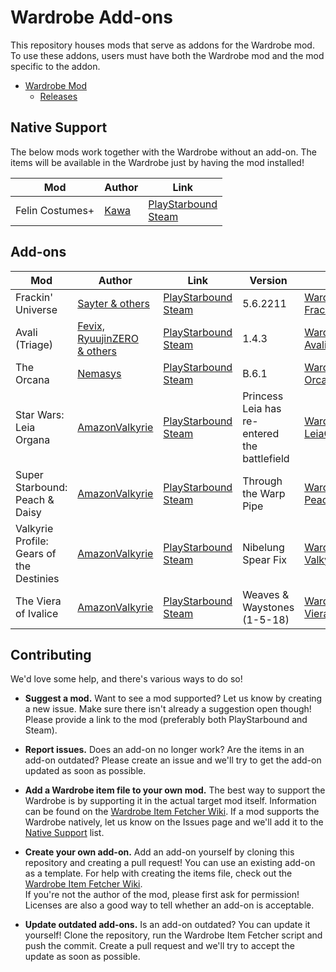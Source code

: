 # Wardrobe Add-ons

This repository houses mods that serve as addons for the Wardrobe mod. To use these addons, users must have both the Wardrobe mod and the mod specific to the addon.

* [Wardrobe Mod](https://github.com/Silverfeelin/Starbound-Wardrobe)
  * [Releases](https://github.com/Silverfeelin/Starbound-Wardrobe/releases)

## Native Support

The below mods work together with the Wardrobe without an add-on. The items will be available in the Wardrobe just by having the mod installed!

| Mod | Author | Link |
|---|---|---|
| Felin Costumes+ | [Kawa](https://community.playstarbound.com/members/kawa.112963/) | [PlayStarbound](https://community.playstarbound.com/resources/felin-costumes.2925/)<br/>[Steam](https://steamcommunity.com/sharedfiles/filedetails/?id=729427301) |

## Add-ons

| Mod | Author | Link | Version | Folder |
|---|---|---|---|---|
| Frackin' Universe | [Sayter & others](https://github.com/sayterdarkwynd/FrackinUniverse/graphs/contributors) | [PlayStarbound](https://community.playstarbound.com/resources/frackinuniverse.2920/)<br/>[Steam](https://steamcommunity.com/sharedfiles/filedetails/?id=729480149) | 5.6.2211 | [Wardrobe-FrackinUniverse](https://github.com/Silverfeelin/Starbound-Wardrobe-Addons/tree/master/Wardrobe-FrackinUniverse) |
| Avali (Triage) | [Fevix, RyuujinZERO<br/>& others](https://github.com/Avali-Triage-Team/Avali/graphs/contributors) | [PlayStarbound](https://community.playstarbound.com/resources/avali-triage.2852/)<br/>[Steam](https://steamcommunity.com/sharedfiles/filedetails/?id=729558042) | 1.4.3 | [Wardrobe-AvaliTriage](https://github.com/Silverfeelin/Starbound-Wardrobe-Addons/tree/master/Wardrobe-AvaliTriage) |
| The Orcana | [Nemasys](https://community.playstarbound.com/members/nemasys.110716/) | [PlayStarbound](https://community.playstarbound.com/resources/the-orcana.2747/)<br/>[Steam](https://steamcommunity.com/sharedfiles/filedetails/?id=729432341) | B.6.1 | [Wardrobe-Orcana](https://github.com/Silverfeelin/Starbound-Wardrobe-Addons/tree/master/Wardrobe-Orcana) |
| Star Wars: Leia Organa | [AmazonValkyrie](https://community.playstarbound.com/members/amazonvalkyrie.43284/) | [PlayStarbound](https://community.playstarbound.com/resources/star-wars-leia-organa-weapons-more.1164/updates)<br/>[Steam](https://steamcommunity.com/sharedfiles/filedetails/?id=737223311) | Princess Leia has re-entered the battlefield | [Wardrobe-LeiaOrgana](https://github.com/Silverfeelin/Starbound-Wardrobe-Addons/tree/master/Wardrobe-LeiaOrgana) |
| Super Starbound: Peach & Daisy | [AmazonValkyrie](https://community.playstarbound.com/members/amazonvalkyrie.43284/) | [PlayStarbound](https://community.playstarbound.com/resources/super-starbound-peach-daisy.3878/)<br/>[Steam](https://steamcommunity.com/sharedfiles/filedetails/?id=736434610) | Through the Warp Pipe | [Wardrobe-PeachAndDaisy](https://github.com/Silverfeelin/Starbound-Wardrobe-Addons/tree/master/Wardrobe-PeachAndDaisy) |
| Valkyrie Profile: Gears of the Destinies | [AmazonValkyrie](https://community.playstarbound.com/members/amazonvalkyrie.43284/) | [PlayStarbound](https://community.playstarbound.com/resources/valkyrie-profile-gear-of-the-destinies.3385/)<br/>[Steam](https://steamcommunity.com/sharedfiles/filedetails/?id=746190869) | Nibelung Spear Fix | [Wardrobe-ValkyrieProfile](https://github.com/Silverfeelin/Starbound-Wardrobe-Addons/tree/master/Wardrobe-ValkyrieProfile) |
| The Viera of Ivalice | [AmazonValkyrie](https://community.playstarbound.com/members/amazonvalkyrie.43284/) | [PlayStarbound](https://community.playstarbound.com/resources/wip-the-viera-of-ivalice.1533/)<br/>[Steam](https://steamcommunity.com/sharedfiles/filedetails/?id=732276079&searchtext=) | Weaves & Waystones (1-5-18) | [Wardrobe-VieraOfIvalice](https://github.com/Silverfeelin/Starbound-Wardrobe-Addons/tree/master/Wardrobe-VieraOfIvalice) |

## Contributing

We'd love some help, and there's various ways to do so!

* **Suggest a mod.** Want to see a mod supported? Let us know by creating a new issue. Make sure there isn't already a suggestion open though! Please provide a link to the mod (preferably both PlayStarbound and Steam).

* **Report issues.** Does an add-on no longer work? Are the items in an add-on outdated? Please create an issue and we'll try to get the add-on updated as soon as possible.

* **Add a Wardrobe item file to your own mod.** The best way to support the Wardrobe is by supporting it in the actual target mod itself. Information can be found on the [Wardrobe Item Fetcher Wiki][wifWiki]. If a mod supports the Wardrobe natively, let us know on the Issues page and we'll add it to the [Native Support](#native-support) list.

* **Create your own add-on.** Add an add-on yourself by cloning this repository and creating a pull request! You can use an existing add-on as a template. For help with creating the items file, check out the [Wardrobe Item Fetcher Wiki][wifWiki].  
If you're not the author of the mod, please first ask for permission! Licenses are also a good way to tell whether an add-on is acceptable.

* **Update outdated add-ons.** Is an add-on outdated? You can update it yourself! Clone the repository, run the Wardrobe Item Fetcher script and push the commit. Create a pull request and we'll try to accept the update as soon as possible.

[wifWiki]: https://github.com/Silverfeelin/Starbound-WardrobeItemFetcher/wiki
